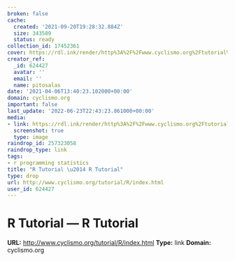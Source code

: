 ```yaml
---
broken: false
cache:
  created: '2021-09-20T19:28:32.884Z'
  size: 343589
  status: ready
collection_id: 17452361
cover: https://rdl.ink/render/http%3A%2F%2Fwww.cyclismo.org%2Ftutorial%2FR%2Findex.html
creator_ref:
  _id: 624427
  avatar: ''
  email: ''
  name: pitosalas
date: '2021-04-06T13:40:23.102000+00:00'
domain: cyclismo.org
important: false
last_update: '2022-06-23T22:43:23.861000+00:00'
media:
- link: https://rdl.ink/render/http%3A%2F%2Fwww.cyclismo.org%2Ftutorial%2FR%2Findex.html
  screenshot: true
  type: image
raindrop_id: 257323058
raindrop_type: link
tags:
- r programming statistics
title: "R Tutorial \u2014 R Tutorial"
type: drop
url: http://www.cyclismo.org/tutorial/R/index.html
user_id: 624427
---
```


# R Tutorial — R Tutorial

**URL:** http://www.cyclismo.org/tutorial/R/index.html
**Type:** link
**Domain:** cyclismo.org

